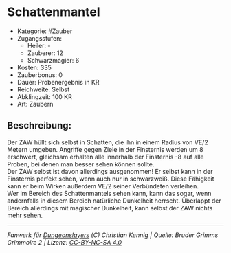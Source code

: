 # Schattenmantel  
- Kategorie: #Zauber  
- Zugangsstufen:  
  - Heiler: -  
  - Zauberer: 12  
  - Schwarzmagier: 6  
- Kosten: 335  
- Zauberbonus: 0  
- Dauer: Probenergebnis in KR  
- Reichweite: Selbst  
- Abklingzeit: 100 KR  
- Art: Zaubern     

## Beschreibung:
Der ZAW hüllt sich selbst in Schatten, die ihn in einem Radius von VE/2 Metern umgeben. Angriffe gegen Ziele in der Finsternis werden um 8 erschwert, gleichsam erhalten alle innerhalb der Finsternis -8 auf alle Proben, bei denen man besser sehen können sollte.<br>Der ZAW selbst ist davon allerdings ausgenommen! Er selbst kann in der Finsternis perfekt sehen, wenn auch nur in schwarzweiß. Diese Fähigkeit kann er beim Wirken außerdem VE/2 seiner Verbündeten verleihen.<br>Wer im Bereich des Schattenmantels sehen kann, kann das sogar, wenn andernfalls in diesem Bereich natürliche Dunkelheit herrscht. Überlappt der Bereich allerdings mit magischer Dunkelheit, kann selbst der ZAW nichts mehr sehen.


___
*Fanwerk für [Dungeonslayers](https://www.dungeonslayers.net/) (C) Christian Kennig | Quelle: Bruder Grimms Grimmoire 2 | Lizenz: [CC-BY-NC-SA 4.0](https://creativecommons.org/licenses/by-nc-sa/4.0/deed.de)*